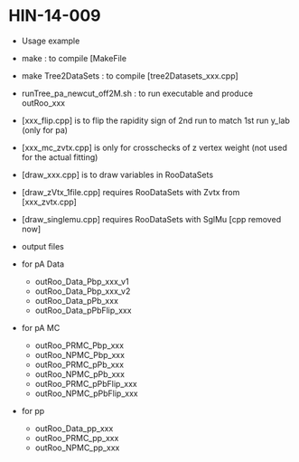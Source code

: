 # HIN-14-009
- Usage example
 - make : to compile [MakeFile
 - make Tree2DataSets : to compile [tree2Datasets_xxx.cpp]
 - runTree_pa_newcut_off2M.sh : to run executable and produce outRoo_xxx

- [xxx_flip.cpp] is to flip the rapidity sign of 2nd run to match 1st run y_lab (only for pa)
- [xxx_mc_zvtx.cpp] is only for crosschecks of z vertex weight (not used for the actual fitting)
- [draw_xxx.cpp] is to draw variables in RooDataSets
 - [draw_zVtx_1file.cpp] requires RooDataSets with Zvtx from [xxx_zvtx.cpp]
 - [draw_singlemu.cpp] requires RooDataSets with SglMu [cpp removed now]

- output files
 - for pA Data 
   - outRoo_Data_Pbp_xxx_v1
   - outRoo_Data_Pbp_xxx_v2
   - outRoo_Data_pPb_xxx 
   - outRoo_Data_pPbFlip_xxx
 - for pA MC   
   - outRoo_PRMC_Pbp_xxx
   - outRoo_NPMC_Pbp_xxx
   - outRoo_PRMC_pPb_xxx
   - outRoo_NPMC_pPb_xxx 
   - outRoo_PRMC_pPbFlip_xxx
   - outRoo_NPMC_pPbFlip_xxx 
 - for pp
   - outRoo_Data_pp_xxx 
   - outRoo_PRMC_pp_xxx
   - outRoo_NPMC_pp_xxx

